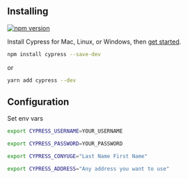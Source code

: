 ## Installing

[![npm version](https://badge.fury.io/js/cypress.svg)](https://badge.fury.io/js/cypress)

Install Cypress for Mac, Linux, or Windows, then [get started](https://on.cypress.io/install).

```bash
npm install cypress --save-dev
```
or
```bash
yarn add cypress --dev
```


## Configuration

Set env vars
```sh
export CYPRESS_USERNAME=YOUR_USERNAME
```
```sh
export CYPRESS_PASSWORD=YOUR_PASSWORD
```
```sh
export CYPRESS_CONYUGE="Last Name First Name"
```
```sh
export CYPRESS_ADDRESS="Any address you want to use"
```
